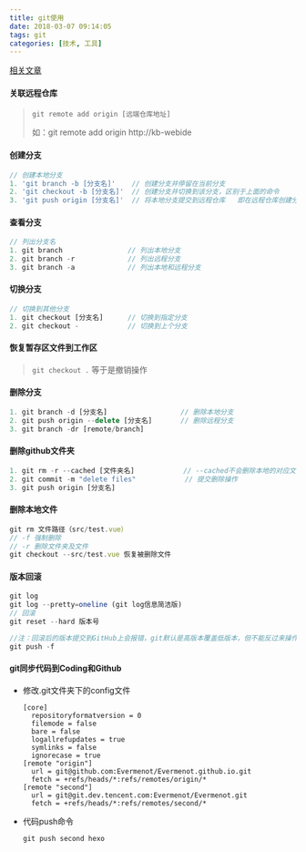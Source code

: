 ```yaml
---
title: git使用
date: 2018-03-07 09:14:05
tags: git
categories: [技术, 工具]
---
```


[相关文章](http://www.ruanyifeng.com/blog/2015/12/git-cheat-sheet.html)

#### 关联远程仓库

> `git remote add origin [远端仓库地址] ` 
>
> 如：git remote add origin  http://kb-webide

#### 创建分支

```javascript
// 创建本地分支
1. 'git branch -b [分支名]'    // 创建分支并停留在当前分支
2. 'git checkout -b [分支名]'  // 创建分支并切换到该分支，区别于上面的命令
3. 'git push origin [分支名]'  // 将本地分支提交到远程仓库   即在远程仓库创建分支
```

#### 查看分支

```javascript
// 列出分支名
1. git branch				 // 列出本地分支
2. git branch -r			 // 列出远程分支
3. git branch -a			 // 列出本地和远程分支
```

#### 切换分支

```javascript
// 切换到其他分支
1. git checkout [分支名]	   // 切换到指定分支
2. git checkout -			 // 切换到上个分支	
```

#### 恢复暂存区文件到工作区

> `git checkout .`   等于是撤销操作           

#### 删除分支

```javascript
1. git branch -d [分支名]		            // 删除本地分支
2. git push origin --delete [分支名]		// 删除远程分支
3. git branch -dr [remote/branch]
```
#### 删除github文件夹

```javascript
1. git rm -r --cached [文件夹名]            // --cached不会删除本地的对应文件
2. git commit -m "delete files"			   // 提交删除操作
3. git push origin [分支名]				 
```

#### 删除本地文件

```javascript
git rm 文件路径（src/test.vue）
// -f 强制删除
// -r 删除文件夹及文件
git checkout --src/test.vue 恢复被删除文件
```

#### 版本回滚

```javascript
git log
git log --pretty=oneline (git log信息简洁版)
// 回滚
git reset --hard 版本号

//注：回滚后的版本提交到GitHub上会报错，git默认是高版本覆盖低版本，但不能反过来操作，因为回滚的版本比服务器此时的版本低，所以此时常规手段是无效的，但可以进行版本的暴力提交——force
git push -f
```

#### git同步代码到Coding和Github

- 修改.git文件夹下的config文件

  ```
  [core]
  	repositoryformatversion = 0
  	filemode = false
  	bare = false
  	logallrefupdates = true
  	symlinks = false
  	ignorecase = true
  [remote "origin"]
  	url = git@github.com:Evermenot/Evermenot.github.io.git
  	fetch = +refs/heads/*:refs/remotes/origin/*
  [remote "second"]
  	url = git@git.dev.tencent.com:Evermenot/Evermenot.git
  	fetch = +refs/heads/*:refs/remotes/second/*
  ```


- 代码push命令

  ```
  git push second hexo
  ```

  ​

